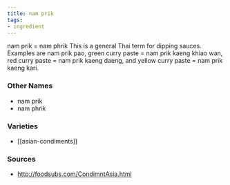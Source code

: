 ```yaml
---
title: nam prik
tags:
- ingredient
---
```

nam prik = nam phrik This is a general Thai term for dipping sauces. Examples are nam prik pao, green curry paste = nam prik kaeng khiao wan, red curry paste = nam prik kaeng daeng, and yellow curry paste = nam prik kaeng kari.

### Other Names

* nam prik
* nam phrik

### Varieties

* [[asian-condiments]]

### Sources
* http://foodsubs.com/CondimntAsia.html
